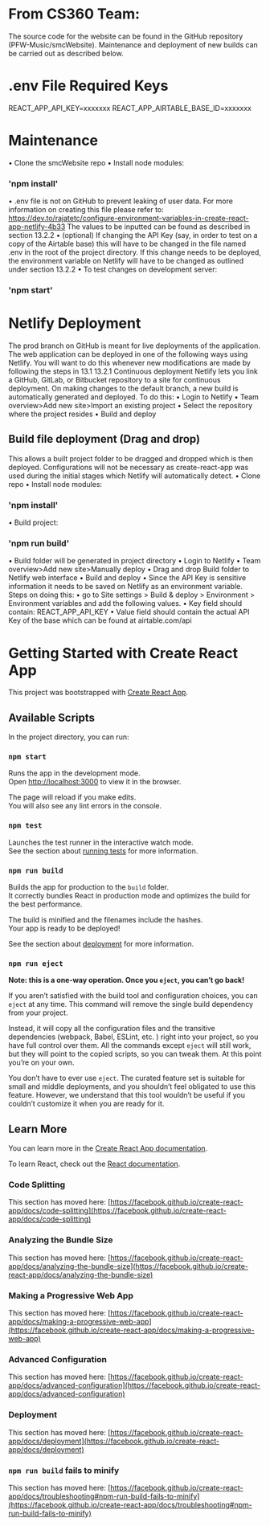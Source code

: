 # From CS360 Team:

The source code for the website can be found in the GitHub repository (PFW-Music/smcWebsite). Maintenance and deployment
of new builds can be carried out as described below.

# .env File Required Keys

REACT_APP_API_KEY=xxxxxxx
REACT_APP_AIRTABLE_BASE_ID=xxxxxxx

# Maintenance

• Clone the smcWebsite repo
• Install node modules:

### 'npm install'

• .env file is not on GitHub to prevent leaking of user data. For more information on creating this file please refer
to: https://dev.to/rajatetc/configure-environment-variables-in-create-react-app-netlify-4b33
The values to be inputted can be found as described in section 13.2.2
• (optional) If changing the API Key (say, in order to test on a copy of the Airtable base) this will have to be changed
in the file named .env in the root of the project directory. If this change needs to be deployed, the environment
variable on Netlify will have to be changed as outlined under section 13.2.2
• To test changes on development server:

### 'npm start'

# Netlify Deployment

The prod branch on GitHub is meant for live deployments of the application. The web application can be deployed in one
of the following ways using Netlify. You will want to do this whenever new modifications are made by following the steps
in 13.1
13.2.1 Continuous deployment
Netlify lets you link a GitHub, GitLab, or Bitbucket repository to a site for continuous deployment. On making changes
to the default branch, a new build is automatically generated and deployed. To do this:
• Login to Netlify
• Team overview>Add new site>Import an existing project
• Select the repository where the project resides
• Build and deploy

## Build file deployment (Drag and drop)

This allows a built project folder to be dragged and dropped which is then deployed. Configurations will not be
necessary as create-react-app was used during the initial stages which Netlify will automatically detect.
• Clone repo
• Install node modules:

### 'npm install'

• Build project:

### 'npm run build'

• Build folder will be generated in project directory
• Login to Netlify
• Team overview>Add new site>Manually deploy
• Drag and drop Build folder to Netlify web interface
• Build and deploy
• Since the API Key is sensitive information it needs to be saved on Netlify as an environment variable. Steps on doing
this:
• go to Site settings > Build & deploy > Environment > Environment variables and add the following values.
• Key field should contain: REACT_APP_API_KEY
• Value field should contain the actual API Key of the base which can be found at airtable.com/api

# Getting Started with Create React App

This project was bootstrapped with [Create React App](https://github.com/facebook/create-react-app).

## Available Scripts

In the project directory, you can run:

### `npm start`

Runs the app in the development mode.\
Open [http://localhost:3000](http://localhost:3000) to view it in the browser.

The page will reload if you make edits.\
You will also see any lint errors in the console.

### `npm test`

Launches the test runner in the interactive watch mode.\
See the section about [running tests](https://facebook.github.io/create-react-app/docs/running-tests) for more
information.

### `npm run build`

Builds the app for production to the `build` folder.\
It correctly bundles React in production mode and optimizes the build for the best performance.

The build is minified and the filenames include the hashes.\
Your app is ready to be deployed!

See the section about [deployment](https://facebook.github.io/create-react-app/docs/deployment) for more information.

### `npm run eject`

**Note: this is a one-way operation. Once you `eject`, you can’t go back!**

If you aren’t satisfied with the build tool and configuration choices, you can `eject` at any time. This command will
remove the single build dependency from your project.

Instead, it will copy all the configuration files and the transitive dependencies (webpack, Babel, ESLint, etc. ) right
into your project, so you have full control over them. All the commands except `eject` will still work, but they will
point to the copied scripts, so you can tweak them. At this point you’re on your own.

You don’t have to ever use `eject`. The curated feature set is suitable for small and middle deployments, and you
shouldn’t feel obligated to use this feature. However, we understand that this tool wouldn’t be useful if you couldn’t
customize it when you are ready for it.

## Learn More

You can learn more in
the [Create React App documentation](https://facebook.github.io/create-react-app/docs/getting-started).

To learn React, check out the [React documentation](https://reactjs.org/).

### Code Splitting

This section has moved
here: [https://facebook.github.io/create-react-app/docs/code-splitting](https://facebook.github.io/create-react-app/docs/code-splitting)

### Analyzing the Bundle Size

This section has moved
here: [https://facebook.github.io/create-react-app/docs/analyzing-the-bundle-size](https://facebook.github.io/create-react-app/docs/analyzing-the-bundle-size)

### Making a Progressive Web App

This section has moved
here: [https://facebook.github.io/create-react-app/docs/making-a-progressive-web-app](https://facebook.github.io/create-react-app/docs/making-a-progressive-web-app)

### Advanced Configuration

This section has moved
here: [https://facebook.github.io/create-react-app/docs/advanced-configuration](https://facebook.github.io/create-react-app/docs/advanced-configuration)

### Deployment

This section has moved
here: [https://facebook.github.io/create-react-app/docs/deployment](https://facebook.github.io/create-react-app/docs/deployment)

### `npm run build` fails to minify

This section has moved
here: [https://facebook.github.io/create-react-app/docs/troubleshooting#npm-run-build-fails-to-minify](https://facebook.github.io/create-react-app/docs/troubleshooting#npm-run-build-fails-to-minify)
